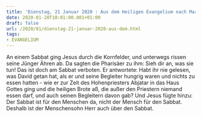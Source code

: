 ```yaml
---
title: 'Dienstag, 21 Januar 2020 : Aus dem Heiligen Evangelium nach Markus - Mk 2,23-28.'
date: 2020-01-20T18:01:00.001+01:00
draft: false
url: /2020/01/dienstag-21-januar-2020-aus-dem.html
tags: 
- EVANGELIUM
---
```


An einem Sabbat ging Jesus durch die Kornfelder, und unterwegs rissen seine Jünger Ähren ab. Da sagten die Pharisäer zu ihm: Sieh dir an, was sie tun! Das ist doch am Sabbat verboten. Er antwortete: Habt ihr nie gelesen, was David getan hat, als er und seine Begleiter hungrig waren und nichts zu essen hatten - wie er zur Zeit des Hohenpriesters Abjatar in das Haus Gottes ging und die heiligen Brote aß, die außer den Priestern niemand essen darf, und auch seinen Begleitern davon gab? Und Jesus fügte hinzu: Der Sabbat ist für den Menschen da, nicht der Mensch für den Sabbat. Deshalb ist der Menschensohn Herr auch über den Sabbat.